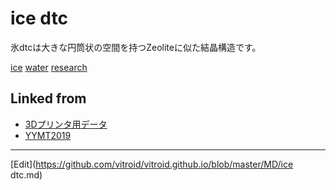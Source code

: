 # ice dtc

氷dtcは大きな円筒状の空間を持つZeoliteに似た結晶構造です。



[](https://gyazo.com/3802bae292166b1b26b1cdef338448f8)





[ice](ice.md) [water](water.md) [research](research.md) 



## Linked from

* [3Dプリンタ用データ](3Dプリンタ用データ.md)
* [YYMT2019](YYMT2019.md)


----
[Edit](https://github.com/vitroid/vitroid.github.io/blob/master/MD/ice dtc.md)
